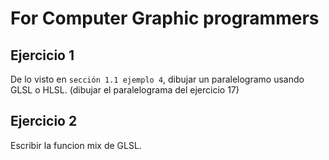 # For Computer Graphic programmers

## Ejercicio 1
De lo visto en `sección 1.1 ejemplo 4`, dibujar un paralelogramo usando GLSL o HLSL. (dibujar el paralelograma del ejercicio 17)

## Ejercicio 2
Escribir la funcion mix de GLSL.